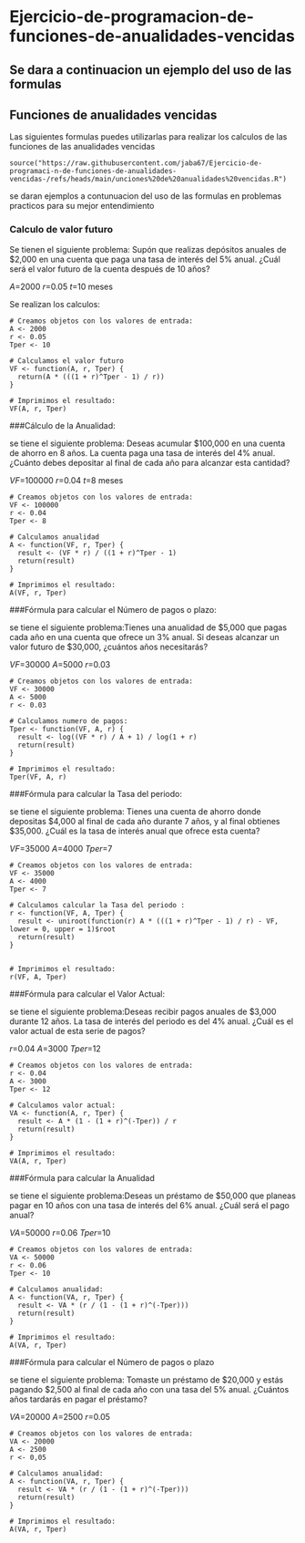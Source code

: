 # Ejercicio-de-programacion-de-funciones-de-anualidades-vencidas

## Se dara a continuacion un ejemplo del uso de las formulas
## Funciones de anualidades vencidas 
Las siguientes formulas puedes utilizarlas para realizar los calculos de las funciones de las anualidades vencidas 

```{r}
source("https://raw.githubusercontent.com/jaba67/Ejercicio-de-programaci-n-de-funciones-de-anualidades-vencidas-/refs/heads/main/unciones%20de%20anualidades%20vencidas.R")
```

se daran ejemplos a contunuacion del uso de las formulas en problemas practicos para su mejor entendimiento

### Calculo de valor futuro 

Se tienen el siguiente problema: Supón que realizas depósitos anuales de $2,000 en una cuenta que paga una tasa de interés del 5% anual. ¿Cuál será el valor futuro de la cuenta después de 10 años?

$A$=2000
$r$=0.05
$t$=10 meses

Se realizan los calculos:

```{r}
# Creamos objetos con los valores de entrada:
A <- 2000
r <- 0.05
Tper <- 10

# Calculamos el valor futuro
VF <- function(A, r, Tper) {
  return(A * (((1 + r)^Tper - 1) / r))
}

# Imprimimos el resultado:
VF(A, r, Tper)

```

###Cálculo de la Anualidad:

se tiene el siguiente problema: Deseas acumular $100,000 en una cuenta de ahorro en 8 años. La cuenta paga una tasa de interés del 4% anual. ¿Cuánto debes depositar al final de cada año para alcanzar esta cantidad?

$VF$=100000
$r$=0.04
$t$=8 meses

```{r}
# Creamos objetos con los valores de entrada:
VF <- 100000
r <- 0.04
Tper <- 8

# Calculamos anualidad
A <- function(VF, r, Tper) {
  result <- (VF * r) / ((1 + r)^Tper - 1)
  return(result)
}

# Imprimimos el resultado:
A(VF, r, Tper)
```

###Fórmula para calcular el Número de pagos o plazo:

se tiene el siguiente problema:Tienes una anualidad de $5,000 que pagas cada año en una cuenta que ofrece un 3% anual. Si deseas alcanzar un valor futuro de $30,000, ¿cuántos años necesitarás?

$VF$=30000
$A$=5000
$r$=0.03

```{r}
# Creamos objetos con los valores de entrada:
VF <- 30000
A <- 5000
r <- 0.03

# Calculamos numero de pagos:
Tper <- function(VF, A, r) {
  result <- log((VF * r) / A + 1) / log(1 + r)
  return(result)
}

# Imprimimos el resultado:
Tper(VF, A, r)
```

###Fórmula para calcular la Tasa del periodo:

se tiene el siguiente problema: Tienes una cuenta de ahorro donde depositas $4,000 al final de cada año durante 7 años, y al final obtienes $35,000. ¿Cuál es la tasa de interés anual que ofrece esta cuenta?

$VF$=35000
$A$=4000
$Tper$=7

```{r}
# Creamos objetos con los valores de entrada:
VF <- 35000
A <- 4000
Tper <- 7

# Calculamos calcular la Tasa del periodo :
r <- function(VF, A, Tper) {
  result <- uniroot(function(r) A * (((1 + r)^Tper - 1) / r) - VF, lower = 0, upper = 1)$root
  return(result)
}


# Imprimimos el resultado:
r(VF, A, Tper)
```

###Fórmula para calcular el Valor Actual:

se tiene el siguiente problema:Deseas recibir pagos anuales de $3,000 durante 12 años. La tasa de interés del periodo es del 4% anual. ¿Cuál es el valor actual de esta serie de pagos?

$r$=0.04
$A$=3000
$Tper$=12

```{r}
# Creamos objetos con los valores de entrada:
r <- 0.04
A <- 3000
Tper <- 12

# Calculamos valor actual:
VA <- function(A, r, Tper) {
  result <- A * (1 - (1 + r)^(-Tper)) / r
  return(result)
}

# Imprimimos el resultado:
VA(A, r, Tper)
```

###Fórmula para calcular la Anualidad 

se tiene el siguiente problema:Deseas un préstamo de $50,000 que planeas pagar en 10 años con una tasa de interés del 6% anual. ¿Cuál será el pago anual?

$VA$=50000
$r$=0.06
$Tper$=10

```{r}
# Creamos objetos con los valores de entrada:
VA <- 50000
r <- 0.06
Tper <- 10

# Calculamos anualidad:
A <- function(VA, r, Tper) {
  result <- VA * (r / (1 - (1 + r)^(-Tper)))
  return(result)
}

# Imprimimos el resultado:
A(VA, r, Tper)
```

###Fórmula para calcular el Número de pagos o plazo

se tiene el siguiente problema: Tomaste un préstamo de $20,000 y estás pagando $2,500 al final de cada año con una tasa del 5% anual. ¿Cuántos años tardarás en pagar el préstamo?

$VA$=20000
$A$=2500
$r$=0.05

```{r}
# Creamos objetos con los valores de entrada:
VA <- 20000
A <- 2500
r <- 0,05

# Calculamos anualidad:
A <- function(VA, r, Tper) {
  result <- VA * (r / (1 - (1 + r)^(-Tper)))
  return(result)
}

# Imprimimos el resultado:
A(VA, r, Tper)
```
